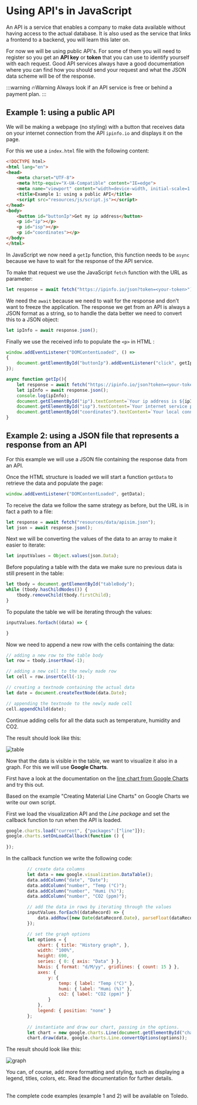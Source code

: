 # Using API's in JavaScript

An API is a service that enables a company to make data available without having access to the actual database.
It is also used as the service that links a frontend to a backend, you will learn this later on.

For now we will be using public API's. For some of them you will need to register so you get an **API key** or **token** that you can use to identify yourself with each request. Good API services always have a good documentation where you can find how you should send your request and what the JSON data scheme will be of the response.

:::warning 🔥Warning
Always look if an API service is free or behind a payment plan.
:::

## Example 1: using a public API

We will be making a webpage (no styling) with a button that receives data on your internet connection from the API `ipinfo.io` and displays it on the page.

For this we use a `index.html` file with the following content:

```html
<!DOCTYPE html>
<html lang="en">
<head>
    <meta charset="UTF-8">
    <meta http-equiv="X-UA-Compatible" content="IE=edge">
    <meta name="viewport" content="width=device-width, initial-scale=1.0">
    <title>Example 1: using a public API</title>
    <script src="resources/js/script.js"></script>
</head>
<body>
    <button id="buttonIp">Get my ip address</button>
    <p id="ip"></p>
    <p id="isp"></p>    
    <p id="coordinates"></p>
</body>
</html>
```

In JavaScript we now need a `getIp` function, this function needs to be `async` because we have to wait for the response of the API service.

To make that request we use the JavaScript `fetch` function with the URL as parameter:

```js
let response = await fetch("https://ipinfo.io/json?token=<your-token>");
```

We need the `await` because we need to wait for the response and don't want to freeze the application.
The response we get from an API is always a JSON format as a string, so to handle the data better we need to convert this to a JSON object:

```js
let ipInfo = await response.json();
```

Finally we use the received info to populate the `<p>` in HTML :

```js
window.addEventListener("DOMContentLoaded", () => 
{
    document.getElementById("buttonIp").addEventListener("click", getIp);
});

async function getIp(){
    let response = await fetch("https://ipinfo.io/json?token=<your-token>");
    let ipInfo = await response.json();
    console.log(ipInfo);
    document.getElementById("ip").textContent=`Your ip address is ${ipInfo.ip} [${ipInfo.hostname}]`;
    document.getElementById("isp").textContent=`Your internet service provider is ${ipInfo.org}`;    
    document.getElementById("coordinates").textContent=`Your local connnection has coordinates ${ipInfo.loc}`;
}
```

## Example 2: using a JSON file that represents a response from an API

For this example we will use a JSON file containing the response data from an API.

Once the HTML structure is loaded we will start a function `getData` to retrieve the data and populate the page:

```js
window.addEventListener("DOMContentLoaded", getData);
```

To receive the data we follow the same strategy as before, but the URL is in fact a path to a file:

```js
let response = await fetch("resources/data/apisim.json");
let json = await response.json();
```

Next we will be converting the values of the data to an array to make it easier to iterate:

```js
let inputValues = Object.values(json.Data);
```

Before populating a table with the data we make sure no previous data is still present in the table:

```js
let tbody = document.getElementById("tableBody");
while (tbody.hasChildNodes()) {
    tbody.removeChild(tbody.firstChild);
}
```

To populate the table we will be iterating through the values:

```js
inputValues.forEach((data) => {

}
```
Now we need to append a new row with the cells containing the data:

```js
// adding a new row to the table body
let row = tbody.insertRow(-1);

// adding a new cell to the newly made row
let cell = row.insertCell(-1);

// creating a textnode containing the actual data
let date = document.createTextNode(data.Date);

// appending the textnode to the newly made cell
cell.appendChild(date);
```

Continue adding cells for all the data such as temperature, humidity and CO2.

The result should look like this:

![table](./images/table.png)

Now that the data is visible in the table, we want to visualize it also in a graph. For this we will use **Google Charts**.

First have a look at the documentation on the [line chart from Google Charts](https://developers.google.com/chart/interactive/docs/gallery/linechart) and try this out.

Based on the example "Creating Material Line Charts" on Google Charts we write our own script.

First we load the visualization API and the *Line package* and set the callback function to run when the API is loaded.

```js
google.charts.load("current", {"packages":["line"]});
google.charts.setOnLoadCallback(function () {
    
});
```

In the callback function we write the following code:

```js
        // create data columns
        let data = new google.visualization.DataTable();
        data.addColumn("date", "Date");
        data.addColumn("number", "Temp (°C)");
        data.addColumn("number", "Humi (%)");
        data.addColumn("number", "CO2 (ppm)");

        // add the data in rows by iterating through the values
        inputValues.forEach((dataRecord) => {
            data.addRow([new Date(dataRecord.Date), parseFloat(dataRecord.Temp), parseFloat(dataRecord.Humi), parseFloat(dataRecord.CO2)]);
        });

        // set the graph options
        let options = {
            chart: { title: "History graph", },
            width: "100%",
            height: 690,
            series: { 0: { axis: "Data" } },
            hAxis: { format: "d/M/yy", gridlines: { count: 15 } },
            axes: {
                y: {
                    temp: { label: "Temp (°C)" },
                    humi: { label: "Humi (%)" },
                    co2: { label: "CO2 (ppm)" }
                }
            },
            legend: { position: "none" }
        };
        
        // instantiate and draw our chart, passing in the options.
        let chart = new google.charts.Line(document.getElementById("chart"));
        chart.draw(data, google.charts.Line.convertOptions(options));
```

The result should look like this:

![graph](./images/graph.png)


You can, of course, add more formatting and styling, such as displaying a legend, titles, colors, etc. Read the documentation for further details.

<br>
The complete code examples (example 1 and 2) will be available on Toledo.